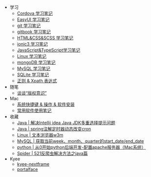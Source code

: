 - 学习
  - [ Cordova 学习笔记](xue-xi/cordova.md)
  - [ EasyUI 学习笔记](xue-xi/easyui.md)
  - [git 学习笔记](xue-xi/git.md)
  - [gitbook 学习笔记](xue-xi/gitbook.md)
  - [HTML&CSS&SCSS 学习笔记](xue-xi/htmlandcss.md)
  - [ionic3 学习笔记](xue-xi/ionic3.md)
  - [JavaScript&TypeScript学习笔记](xue-xi/jsandts.md)
  - [ Linux 学习笔记](xue-xi/linux.md)
  - [mongoDB 学习笔记](xue-xi/mongodb.md)
  - [ MySQL 学习笔记](xue-xi/sql.md)
  - [ SQLite 学习笔记](xue-xi/sqlitexue-xi-bi-ji.md)
  - [正则 & Xpath 表达式](xue-xi/zheng-ze-biao-da-shi.md)
- 随笔
  - [谈谈“版权意识”](suibi/copyright.md)
- Mac
  - [系统快捷键 & 操作 & 软件安装](mac/kuai-jie-jian.md)
  - [常用软件使用笔记](mac/software.md)
- 收藏
  - [Java  |  解决Intellij idea Java JDK多重选择提示问题](shou-cang/ideaduo-ge-jdk.md)
  - [Java  |  spring注解定时器动态改变cron](shou-cang/springschedule.md)
  - [Linux  |  文本浏览器w3m](shou-cang/w3m.md)
  - [MySQL  |  获取当前week、month、quarter的start\_date/end\_date](shou-cang/mysql.md)
  - [python  |  从0开始python后端开发-配置apache服务器（Mac系统）](shou-cang/apache.md)
  - [Spider  |  521反爬虫解决方法之java篇](shou-cang/521pa-chong.md)
- Kyee
  - [kyee-nextframe](kyee/kyee-nextframe.md)
  - [portalface](kyee/portalface.md)